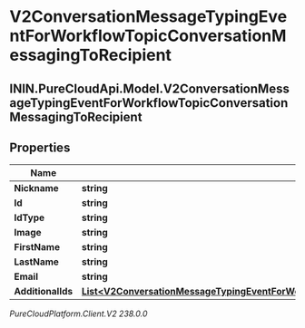 # V2ConversationMessageTypingEventForWorkflowTopicConversationMessagingToRecipient

## ININ.PureCloudApi.Model.V2ConversationMessageTypingEventForWorkflowTopicConversationMessagingToRecipient

## Properties

|Name | Type | Description | Notes|
|------------ | ------------- | ------------- | -------------|
| **Nickname** | **string** |  | [optional] |
| **Id** | **string** |  | [optional] |
| **IdType** | **string** |  | [optional] |
| **Image** | **string** |  | [optional] |
| **FirstName** | **string** |  | [optional] |
| **LastName** | **string** |  | [optional] |
| **Email** | **string** |  | [optional] |
| **AdditionalIds** | [**List&lt;V2ConversationMessageTypingEventForWorkflowTopicConversationRecipientAdditionalIdentifier&gt;**](V2ConversationMessageTypingEventForWorkflowTopicConversationRecipientAdditionalIdentifier) |  | [optional] |



_PureCloudPlatform.Client.V2 238.0.0_

